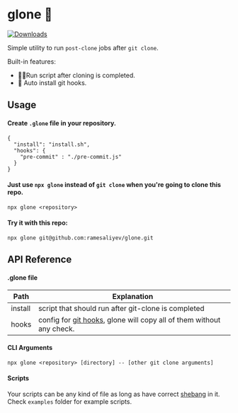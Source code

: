 # glone 🌈
[![Downloads](https://img.shields.io/npm/dt/glone.svg)](https://www.npmjs.com/package/glone)

Simple utility to run `post-clone` jobs after `git clone`.

Built-in features:
  - 🏃‍♀️Run script after cloning is completed.
  - 🔗 Auto install git hooks.

## Usage

#### Create `.glone` file in your repository.

```
{
  "install": "install.sh",
  "hooks": {
    "pre-commit" : "./pre-commit.js"
  }
}
```

#### Just use `npx glone` instead of `git clone` when you're going to clone this repo.

    npx glone <repository>

#### Try it with this repo:

    npx glone git@github.com:ramesaliyev/glone.git

## API Reference

#### .glone file

Path | Explanation
--- | ---
install | script that should run after git-clone is completed
hooks | config for [git hooks](https://githooks.com/), glone will copy all of them without any check.

#### CLI Arguments

    npx glone <repository> [directory] -- [other git clone arguments]

#### Scripts

Your scripts can be any kind of file as long as have correct [shebang](https://www.wikiwand.com/en/Shebang_(Unix)) in it. Check `examples` folder for example scripts.